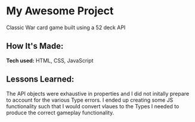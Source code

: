# My Awesome Project
Classic War card game built using a 52 deck API

<!-- **Link to project:**  -->

## How It's Made:

**Tech used:** HTML, CSS, JavaScript

## Lessons Learned:

The API objects were exhaustive in properties and I did not initally prepare to account for the various Type errors. I ended up creating some JS functionality such that I would convert vlaues to the Types I needed to produce the correct gameplay functionality.
